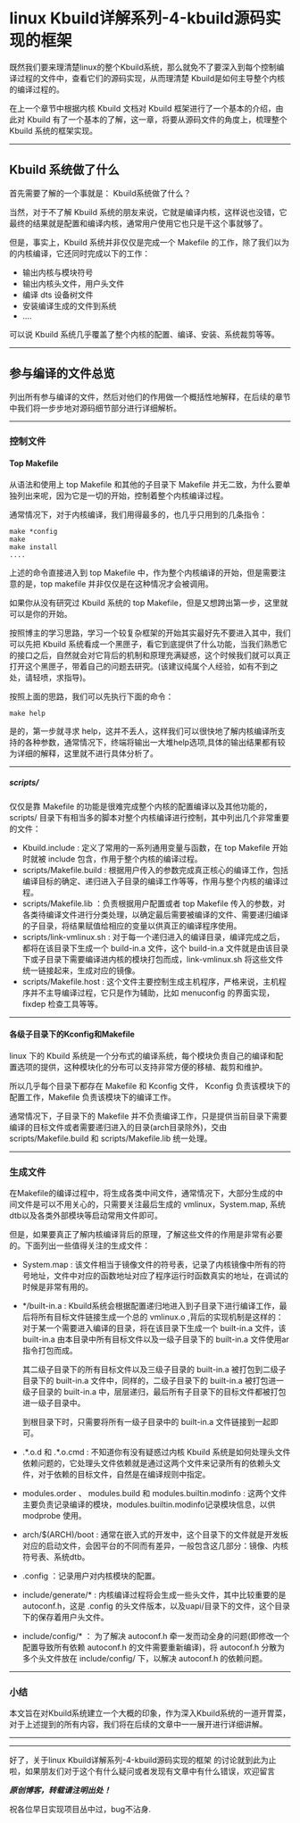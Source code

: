 # linux Kbuild详解系列-4-kbuild源码实现的框架

既然我们要来理清楚linux的整个Kbuild系统，那么就免不了要深入到每个控制编译过程的文件中，查看它们的源码实现，从而理清楚 Kbuild是如何主导整个内核的编译过程的。   

在上一个章节中根据内核 Kbuild 文档对 Kbuild 框架进行了一个基本的介绍，由此对 Kbuild 有了一个基本的了解，这一章，将要从源码文件的角度上，梳理整个 Kbuild 系统的框架实现。

***  

## Kbuild 系统做了什么
首先需要了解的一个事就是： Kbuild系统做了什么？  

当然，对于不了解 Kbuild 系统的朋友来说，它就是编译内核，这样说也没错，它最终的结果就是配置和编译内核，通常用户使用它也只是干这个事就够了。   

但是，事实上，Kbuild 系统并非仅仅是完成一个 Makefile 的工作，除了我们以为的内核编译，它还同时完成以下的工作：
* 输出内核与模块符号
* 输出内核头文件，用户头文件
* 编译 dts 设备树文件
* 安装编译生成的文件到系统
* ....

可以说 Kbuild 系统几乎覆盖了整个内核的配置、编译、安装、系统裁剪等等。  

*** 

## 参与编译的文件总览
列出所有参与编译的文件，然后对他们的作用做一个概括性地解释，在后续的章节中我们将一步步地对源码细节部分进行详细解析。  

*** 

### 控制文件

#### Top Makefile
从语法和使用上 top Makefile 和其他的子目录下 Makefile 并无二致，为什么要单独列出来呢，因为它是一切的开始，控制着整个内核编译过程。  

通常情况下，对于内核编译，我们用得最多的，也几乎只用到的几条指令：
```
make *config
make 
make install
....
```
上述的命令直接进入到 top Makefile 中，作为整个内核编译的开始，但是需要注意的是，top makefile 并非仅仅是在这种情况才会被调用。  

如果你从没有研究过 Kbuild 系统的 top Makefile，但是又想跨出第一步，这里就可以是你的开始。  

按照博主的学习思路，学习一个较复杂框架的开始其实最好先不要进入其中，我们可以先把 Kbuild 系统看成一个黑匣子，看它到底提供了什么功能，当我们熟悉它的接口之后，自然就会对它背后的机制和原理充满疑惑，这个时候我们就可以真正打开这个黑匣子，带着自己的问题去研究。(该建议纯属个人经验，如有不到之处，请轻喷，求指导)。  

按照上面的思路，我们可以先执行下面的命令：
```
make help
```
是的，第一步就寻求 help，这并不丢人，这样我们可以很快地了解内核编译所支持的各种参数，通常情况下，终端将输出一大堆help选项,具体的输出结果都有较为详细的解释，这里就不进行具体分析了。  

**** 

##### scripts/
仅仅是靠 Makefile 的功能是很难完成整个内核的配置编译以及其他功能的，scripts/ 目录下有相当多的脚本对整个内核编译进行控制，其中列出几个非常重要的文件：
* Kbuild.include : 定义了常用的一系列通用变量与函数，在 top Makefile 开始时就被 include 包含，作用于整个内核的编译过程。  
* scripts/Makefile.build : 根据用户传入的参数完成真正核心的编译工作，包括编译目标的确定、递归进入子目录的编译工作等等，作用与整个内核的编译过程。   
* scripts/Makefile.lib ：负责根据用户配置或者 top Makefile 传入的参数，对各类待编译文件进行分类处理，以确定最后需要被编译的文件、需要递归编译的子目录，将结果赋值给相应的变量以供真正的编译程序使用。  
* scripts/link-vmlinux.sh : 对于每一个递归进入的编译目录，编译完成之后，都将在该目录下生成一个 build-in.a 文件，这个 build-in.a 文件就是由该目录下或子目录下需要编译进内核的模块打包而成，link-vmlinux.sh 将这些文件统一链接起来，生成对应的镜像。  
* scripts/Makefile.host : 这个文件主要控制生成主机程序，严格来说，主机程序并不主导编译过程，它只是作为辅助，比如 menuconfig 的界面实现，fixdep 检查工具等等。 

****  

#### 各级子目录下的Kconfig和Makefile
linux 下的 Kbuild 系统是一个分布式的编译系统，每个模块负责自己的编译和配置选项的提供，这种模块化的分布可以支持非常方便的移植、裁剪和维护。  

所以几乎每个目录下都存在 Makefile 和 Kconfig 文件， Kconfig 负责该模块下的配置工作，Makefile 负责该模块下的编译工作。  

通常情况下，子目录下的 Makefile 并不负责编译工作，只是提供当前目录下需要编译的目标文件或者需要递归进入的目录(arch目录除外)，交由 scripts/Makefile.build 和 scripts/Makefile.lib 统一处理。  

****  

### 生成文件
在Makefile的编译过程中，将生成各类中间文件，通常情况下，大部分生成的中间文件是可以不用关心的，只需要关注最后生成的 vmlinux，System.map, 系统dtb以及各类外部模块等启动常用文件即可。   

但是，如果要真正了解内核编译背后的原理，了解这些文件的作用是非常有必要的。下面列出一些值得关注的生成文件：  
* System.map : 该文件相当于镜像文件的符号表，记录了内核镜像中所有的符号地址，文件中对应的函数地址对应了程序运行时函数真实的地址，在调试的时候是非常有用的。
* \*/built-in.a : Kbuild系统会根据配置递归地进入到子目录下进行编译工作，最后将所有目标文件链接生成一个总的 vmlinux.o ,背后的实现机制是这样的：
	对于某一个需要进入编译的目录，将在该目录下生成一个 built-in.a 文件，该 built-in.a 由本目录中所有目标文件以及一级子目录下的 built-in.a 文件使用ar指令打包而成。  

	其二级子目录下的所有目标文件以及三级子目录的 built-in.a 被打包到二级子目录下的 built-in.a 文件中，同样的，二级子目录下的 built-in.a 被打包进一级子目录的 built-in.a 中，层层递归，最后所有子目录下的目标文件都被打包进一级子目录中。  

	到根目录下时，只需要将所有一级子目录中的 built-in.a 文件链接到一起即可。  

* .\*.o.d 和 .\*.o.cmd : 不知道你有没有疑惑过内核 Kbuild 系统是如何处理头文件依赖问题的，它处理头文件依赖就是通过这两个文件来记录所有的依赖头文件，对于依赖的目标文件，自然是在编译规则中指定。  
* modules.order 、 modules.build 和 modules.builtin.modinfo : 这两个文件主要负责记录编译的模块，modules.builtin.modinfo记录模块信息，以供 modprobe 使用。  
*  arch/$(ARCH)/boot : 通常在嵌入式的开发中，这个目录下的文件就是开发板对应的启动文件，会因平台的不同而有差异，一般包含这几部分：镜像、内核符号表、系统dtb。   
* .config ：记录用户对内核模块的配置。
* include/generate/* : 内核编译过程将会生成一些头文件，其中比较重要的是 autoconf.h，这是 .config 的头文件版本，以及uapi/目录下的文件，这个目录下的保存着用户头文件。  
* include/config/* ： 为了解决 autoconf.h 牵一发而动全身的问题(即修改一个配置导致所有依赖 autoconf.h 的文件需要重新编译)，将 autoconf.h 分散为多个头文件放在 include/config/ 下，以解决 autoconf.h 的依赖问题。


***  

### 小结
本文旨在对Kbuild系统建立一个大概的印象，作为深入Kbuild系统的一道开胃菜，对于上述提到的所有内容，我们将在后续的文章中一一展开进行详细讲解。  



****  
**** 



好了，关于linux Kbuild详解系列-4-kbuild源码实现的框架 的讨论就到此为止啦，如果朋友们对于这个有什么疑问或者发现有文章中有什么错误，欢迎留言

***原创博客，转载请注明出处！***

祝各位早日实现项目丛中过，bug不沾身.
